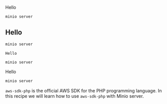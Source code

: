 Hello
```sh
minio server
```

## Hello
```sh
minio server
```

`Hello`
```sh
minio server
```

Hello
```ruby
minio server
```

`aws-sdk-php` is the official AWS SDK for the PHP programming language. In this recipe we will learn how to use `aws-sdk-php` with Minio server.
